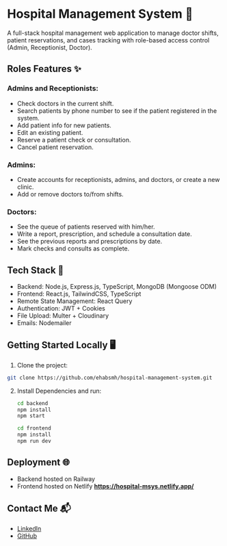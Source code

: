 # Hospital Management System 🏥

A full-stack hospital management web application to manage doctor shifts, patient reservations, and cases tracking with role-based access control (Admin, Receptionist, Doctor).

## Roles Features ✨
### Admins and Receptionists:
- Check doctors in the current shift.
- Search patients by phone number to see if the patient registered in the system.
- Add patient info for new patients.
- Edit an existing patient.
- Reserve a patient check or consultation.
- Cancel patient reservation.

### Admins:
- Create accounts for receptionists, admins, and doctors, or create a new clinic.
- Add or remove doctors to/from shifts.

### Doctors:
- See the queue of patients reserved with him/her.
- Write a report, prescription, and schedule a consultation date.
- See the previous reports and prescriptions by date.
- Mark checks and consults as complete.

## Tech Stack 🚀
- Backend: Node.js, Express.js, TypeScript, MongoDB (Mongoose ODM)
- Frontend: React.js, TailwindCSS, TypeScript
- Remote State Management: React Query
- Authentication: JWT + Cookies
- File Upload: Multer + Cloudinary
- Emails: Nodemailer

## Getting Started Locally 🖥️

1. Clone the project:
```bash
git clone https://github.com/ehabsmh/hospital-management-system.git
```

2. Install Dependencies and run:
   ```bash
   cd backend
   npm install
   npm start
   ```
   ```bash
   cd frontend
   npm install
   npm run dev
   ```

## Deployment 🌐
- Backend hosted on Railway
- Frontend hosted on Netlify
**https://hospital-msys.netlify.app/**

## Contact Me 📬
- [LinkedIn](https://www.linkedin.com/in/dev-ehabelsayed/)
- [GitHub](https://github.com/ehabsmh)
